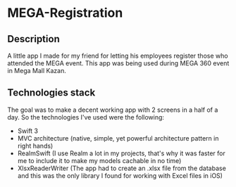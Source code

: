 # MEGA-Registration

## Description
A little app I made for my friend for letting his employees register those who attended the MEGA event. This app was being used during MEGA 360 event in Mega Mall Kazan.

## Technologies stack
The goal was to make a decent working app with 2 screens in a half of a day. So the technologies I've used were the following:
- Swift 3
- MVC architecture (native, simple, yet powerful architecture pattern in right hands)
- RealmSwift (I use Realm a lot in my projects, that's why it was faster for me to include it to make my models cachable in no time)
- XlsxReaderWriter (The app had to create an .xlsx file from the database and this was the only library I found for working with Excel files in iOS)

